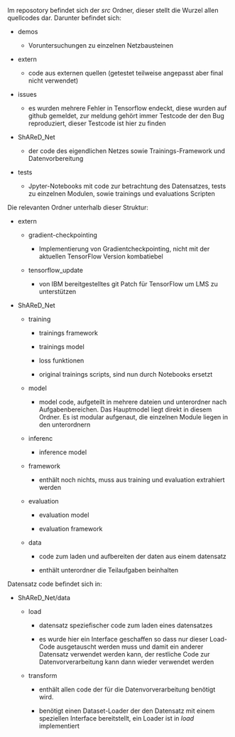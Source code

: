 Im reposotory befindet sich der *src* Ordner, dieser stellt die Wurzel allen quellcodes dar. Darunter befindet sich:

- demos
  
   - Voruntersuchungen zu einzelnen Netzbausteinen

- extern
  
   - code aus externen quellen (getestet teilweise angepasst aber final nicht verwendet)

- issues
  
   - es wurden mehrere Fehler in Tensorflow endeckt, diese wurden auf github gemeldet, zur meldung gehört immer Testcode der den Bug reproduziert, dieser Testcode ist hier zu finden

- ShAReD_Net
  
   - der code des eigendlichen Netzes sowie Trainings-Framework und Datenvorbereitung

- tests
  
   - Jpyter-Notebooks mit code zur betrachtung des Datensatzes, tests zu einzelnen Modulen, sowie trainings und evaluations Scripten

Die relevanten Ordner unterhalb dieser Struktur:

- extern
  
   - gradient-checkpointing
     
      - Implementierung von Gradientcheckpointing, nicht mit der aktuellen TensorFlow Version kombatiebel
  
   - tensorflow_update
     
      - von IBM bereitgestelltes git Patch für TensorFlow um LMS zu unterstützen

- ShAReD_Net
  
   - training
     
      - trainings framework
     
      - trainings model
     
      - loss funktionen
     
      - original trainings scripts, sind nun durch Notebooks ersetzt
  
   - model
     
      - model code, aufgeteilt in mehrere dateien und unterordner nach Aufgabenbereichen. Das Hauptmodel liegt direkt in diesem Ordner. Es ist modular aufgenaut, die einzelnen Module liegen in den unterordnern
  
   - inferenc
     
      - inference model
  
   - framework
     
      - enthält noch nichts, muss aus training und evaluation extrahiert werden
  
   - evaluation
     
      - evaluation model
     
      - evaluation framework
  
   - data
     
      - code zum laden und aufbereiten der daten aus einem datensatz
     
      - enthält unterordner die Teilaufgaben beinhalten

Datensatz code befindet sich in:

- ShAReD_Net/data
  
   - load
     
      - datensatz speziefischer code zum laden eines datensatzes
     
      - es wurde hier ein Interface geschaffen so dass nur dieser Load-Code ausgetauscht werden muss und damit ein anderer Datensatz verwendet werden kann, der restliche Code zur Datenvorverarbeitung kann dann wieder verwendet werden
  
   - transform
     
      - enthält allen code der für die Datenvorverarbeitung benötigt wird.
     
      - benötigt einen Dataset-Loader der den Datensatz mit einem speziellen Interface bereitstellt, ein Loader ist in *load* implementiert
